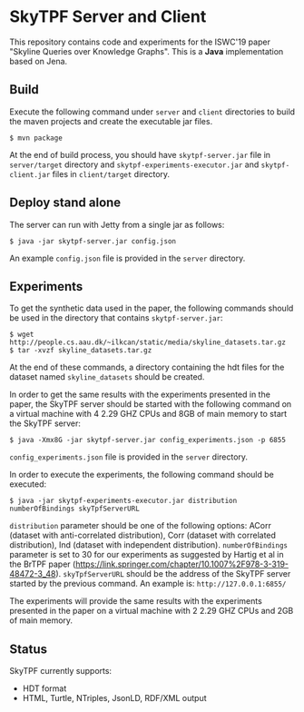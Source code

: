 # SkyTPF Server and Client

This repository contains code and experiments for the ISWC'19 paper "Skyline Queries over Knowledge Graphs". 
This is a **Java** implementation based on Jena. 

## Build
Execute the following command under `server` and `client` directories to build the maven projects and create the executable jar files.
```
$ mvn package
```
At the end of build process, you should have `skytpf-server.jar` file in `server/target` directory and `skytpf-experiments-executor.jar` and `skytpf-client.jar` files in `client/target` directory.

## Deploy stand alone
The server can run with Jetty from a single jar as follows:
```
$ java -jar skytpf-server.jar config.json
```
An example `config.json` file is provided in the `server` directory.

## Experiments
To get the synthetic data used in the paper, the following commands should be used in the directory that contains `skytpf-server.jar`:
```
$ wget http://people.cs.aau.dk/~ilkcan/static/media/skyline_datasets.tar.gz
$ tar -xvzf skyline_datasets.tar.gz 
```
At the end of these commands, a directory containing the hdt files for the dataset named `skyline_datasets` should be created.

In order to get the same results with the experiments presented in the paper, the SkyTPF server should be started with the following command on a virtual machine with 4 2.29 GHZ CPUs and 8GB of main memory to start the SkyTPF server:
```
$ java -Xmx8G -jar skytpf-server.jar config_experiments.json -p 6855
```
`config_experiments.json` file is provided in the `server` directory.

In order to execute the experiments, the following command should be executed:
```
$ java -jar skytpf-experiments-executor.jar distribution numberOfBindings skyTpfServerURL
``` 
`distribution` parameter should be one of the following options: ACorr (dataset with anti-correlated distribution), Corr (dataset with correlated distribution), Ind (dataset with independent distribution).
`numberOfBindings` parameter is set to 30 for our experiments as suggested by Hartig et al in the BrTPF paper (https://link.springer.com/chapter/10.1007%2F978-3-319-48472-3_48).
`skyTpfServerURL` should be the address of the SkyTPF server started by the previous command. An example is: `http://127.0.0.1:6855/`

The experiments will provide the same results with the experiments presented in the paper on a virtual machine with 2 2.29 GHZ CPUs and 2GB of main memory.

## Status
SkyTPF currently supports:
- HDT format
- HTML, Turtle, NTriples, JsonLD, RDF/XML output